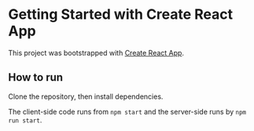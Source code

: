 # Getting Started with Create React App

This project was bootstrapped with [Create React App](https://github.com/facebook/create-react-app).

## How to run

Clone the repository, then install dependencies.

The client-side code runs from `npm start` and the server-side runs by `npm run start`.

